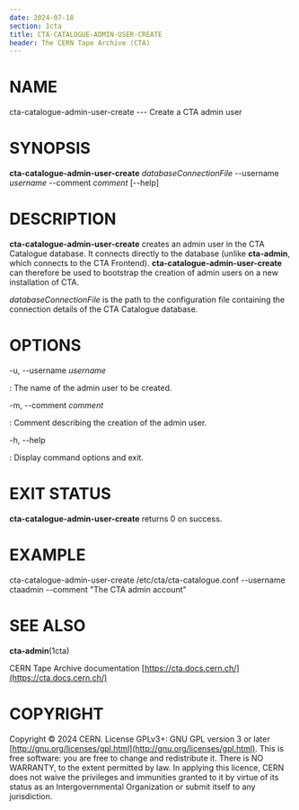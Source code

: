 ```yaml
---
date: 2024-07-18
section: 1cta
title: CTA-CATALOGUE-ADMIN-USER-CREATE
header: The CERN Tape Archive (CTA)
---
```

<!---
@project      The CERN Tape Archive (CTA)
@copyright    Copyright © 2020-2024 CERN
@license      This program is free software, distributed under the terms of the GNU General Public
              Licence version 3 (GPL Version 3), copied verbatim in the file "COPYING". You can
              redistribute it and/or modify it under the terms of the GPL Version 3, or (at your
              option) any later version.

              This program is distributed in the hope that it will be useful, but WITHOUT ANY
              WARRANTY; without even the implied warranty of MERCHANTABILITY or FITNESS FOR A
              PARTICULAR PURPOSE. See the GNU General Public License for more details.

              In applying this licence, CERN does not waive the privileges and immunities
              granted to it by virtue of its status as an Intergovernmental Organization or
              submit itself to any jurisdiction.
--->

# NAME

cta-catalogue-admin-user-create --- Create a CTA admin user

# SYNOPSIS

**cta-catalogue-admin-user-create** *databaseConnectionFile* \--username *username* \--comment *comment* \[\--help]

# DESCRIPTION

**cta-catalogue-admin-user-create** creates an admin user in the CTA
Catalogue database. It connects directly to the database (unlike
**cta-admin**, which connects to the CTA Frontend).
**cta-catalogue-admin-user-create** can therefore be used to bootstrap
the creation of admin users on a new installation of CTA.

*databaseConnectionFile* is the path to the configuration file
containing the connection details of the CTA Catalogue database.

# OPTIONS

-u, \--username *username*

:   The name of the admin user to be created.

-m, \--comment *comment*

:   Comment describing the creation of the admin user.

-h, \--help

:   Display command options and exit.

# EXIT STATUS

**cta-catalogue-admin-user-create** returns 0 on success.

# EXAMPLE

cta-catalogue-admin-user-create /etc/cta/cta-catalogue.conf \--username ctaadmin \--comment \"The CTA admin account\"

# SEE ALSO

**cta-admin**(1cta)

CERN Tape Archive documentation [https://cta.docs.cern.ch/](https://cta.docs.cern.ch/)

# COPYRIGHT

Copyright © 2024 CERN. License GPLv3+: GNU GPL version 3 or later [http://gnu.org/licenses/gpl.html](http://gnu.org/licenses/gpl.html).
This is free software: you are free to change and redistribute it. There is NO WARRANTY, to the extent permitted by law.
In applying this licence, CERN does not waive the privileges and immunities granted to it by virtue of its status as an
Intergovernmental Organization or submit itself to any jurisdiction.

